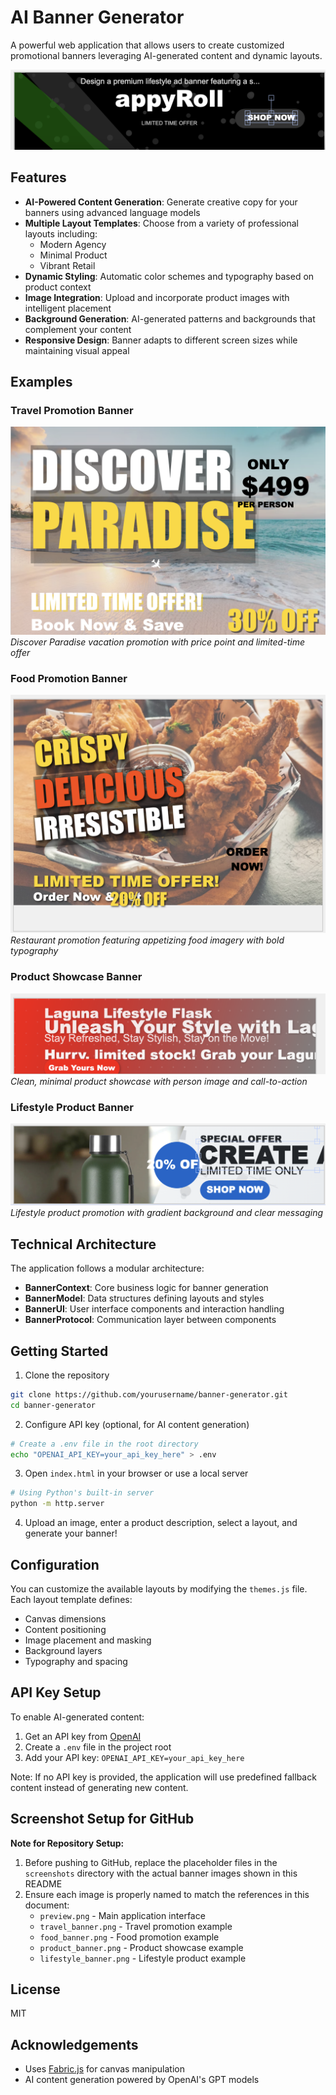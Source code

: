 # AI Banner Generator

A powerful web application that allows users to create customized promotional banners leveraging AI-generated content and dynamic layouts.

![Banner Generator Preview](./screenshots/preview.png)

## Features

- **AI-Powered Content Generation**: Generate creative copy for your banners using advanced language models
- **Multiple Layout Templates**: Choose from a variety of professional layouts including:
  - Modern Agency
  - Minimal Product
  - Vibrant Retail
- **Dynamic Styling**: Automatic color schemes and typography based on product context
- **Image Integration**: Upload and incorporate product images with intelligent placement
- **Background Generation**: AI-generated patterns and backgrounds that complement your content
- **Responsive Design**: Banner adapts to different screen sizes while maintaining visual appeal

## Examples

### Travel Promotion Banner
![Travel Banner](./screenshots/travel_banner.png)
*Discover Paradise vacation promotion with price point and limited-time offer*

### Food Promotion Banner
![Food Banner](./screenshots/food_banner.png)
*Restaurant promotion featuring appetizing food imagery with bold typography*

### Product Showcase Banner
![Product Banner](./screenshots/product_banner.png)
*Clean, minimal product showcase with person image and call-to-action*

### Lifestyle Product Banner
![Lifestyle Banner](./screenshots/lifestyle_banner.png)
*Lifestyle product promotion with gradient background and clear messaging*

## Technical Architecture

The application follows a modular architecture:

- **BannerContext**: Core business logic for banner generation
- **BannerModel**: Data structures defining layouts and styles
- **BannerUI**: User interface components and interaction handling
- **BannerProtocol**: Communication layer between components

## Getting Started

1. Clone the repository
```bash
git clone https://github.com/yourusername/banner-generator.git
cd banner-generator
```

2. Configure API key (optional, for AI content generation)
```bash
# Create a .env file in the root directory
echo "OPENAI_API_KEY=your_api_key_here" > .env
```

3. Open `index.html` in your browser or use a local server
```bash
# Using Python's built-in server
python -m http.server
```

4. Upload an image, enter a product description, select a layout, and generate your banner!

## Configuration

You can customize the available layouts by modifying the `themes.js` file. Each layout template defines:

- Canvas dimensions
- Content positioning
- Image placement and masking
- Background layers
- Typography and spacing

## API Key Setup

To enable AI-generated content:

1. Get an API key from [OpenAI](https://platform.openai.com/)
2. Create a `.env` file in the project root
3. Add your API key: `OPENAI_API_KEY=your_api_key_here`

Note: If no API key is provided, the application will use predefined fallback content instead of generating new content.

## Screenshot Setup for GitHub

**Note for Repository Setup:**
1. Before pushing to GitHub, replace the placeholder files in the `screenshots` directory with the actual banner images shown in this README
2. Ensure each image is properly named to match the references in this document:
   - `preview.png` - Main application interface
   - `travel_banner.png` - Travel promotion example
   - `food_banner.png` - Food promotion example
   - `product_banner.png` - Product showcase example
   - `lifestyle_banner.png` - Lifestyle product example

## License

MIT

## Acknowledgements

- Uses [Fabric.js](http://fabricjs.com/) for canvas manipulation
- AI content generation powered by OpenAI's GPT models 